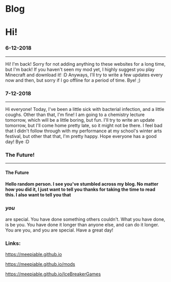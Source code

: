 # Blog
<html>
  <h1>Hi!</h1> <h3>6-12-2018</h3> <p></p>
  <hr/>
  <p>Hi! I'm back! Sorry for not adding anything to these websites for a long time, but I'm back! If you haven't seen my mod yet, I highly suggest you play Minecraft and download it! :D Anyways, I'll try to write a few updates every now and then, but sorry if I go offline for a period of time. Bye! ;)</p>
  <h3>7-12-2018</h3> <p></p>
  <hr/>
  <p>Hi everyone! Today, I've been a little sick with bacterial infection, and a little coughs. Other than that, I'm fine! I am going to a chemistry lecture tomorrow, which will be a little boring, but fun. I'll try to write an update tomorrow, but I'll come home pretty late, so it might not be there. I feel bad that I didn't follow through with my performance at my school's winter arts festival, but other that that, I'm pretty happy. Hope everyone has a good day! Bye :D</p>
  <h3>The Future!</h3> <p></p>
  <hr/>
  <h4>The Future</h4> <p></p>

  <p></p>
  <p></p>
  <h4>Hello random person. I see you've stumbled across my blog. No matter how you did it, I just want to tell you thanks for taking the time to read this. I also want to tell you that <h3><i>you</i></h3> are special. You have done something others couldn't. What you have done, is be you. You have done it longer than anyone else, and can do it longer. You are you, and you are special. Have a great day!</h4>
  <p></p>
  <p></p>
  <h3>Links:</h3>
  <a href="https://meepiable.github.io">https://meepiable.github.io</a> <p></p>
  <a href="https://meepiable.github.io/mods">https://meepiable.github.io/mods</a> <p></p>
  <a href="https://meepiable.github.io/IceBreakerGames">https://meepiable.github.io/IceBreakerGames</a>

</html>

